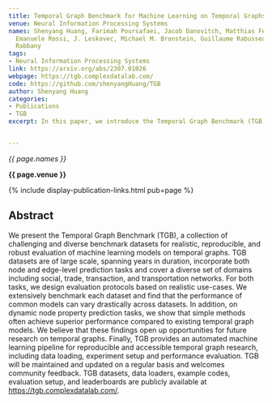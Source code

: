 ```yaml
---
title: Temporal Graph Benchmark for Machine Learning on Temporal Graphs
venue: Neural Information Processing Systems
names: Shenyang Huang, Farimah Poursafaei, Jacob Danovitch, Matthias Fey, Weihua Hu,
  Emanuele Rossi, J. Leskovec, Michael M. Bronstein, Guillaume Rabusseau, Reihaneh
  Rabbany
tags:
- Neural Information Processing Systems
link: https://arxiv.org/abs/2307.01026
webpage: https://tgb.complexdatalab.com/
code: https://github.com/shenyangHuang/TGB
author: Shenyang Huang
categories: 
- Publications
- TGB
excerpt: In this paper, we introduce the Temporal Graph Benchmark (TGB), a comprehensive collection of large-scale, diverse datasets designed for the realistic, reproducible, and robust evaluation of machine learning models on temporal graphs. These datasets span multiple years and domains, including social, trade, transaction, and transportation networks, and encompass both node and edge-level prediction tasks. The research highlights significant variability in the performance of common models across different datasets and demonstrates that simple methods often outperform existing temporal graph models in dynamic node property prediction tasks. Additionally, TGB provides an automated machine learning pipeline for data loading, experiment setup, and performance evaluation, fostering reproducible and accessible research. 


---
```


*{{ page.names }}*

**{{ page.venue }}**

{% include display-publication-links.html pub=page %}

## Abstract

We present the Temporal Graph Benchmark (TGB), a collection of challenging and diverse benchmark datasets for realistic, reproducible, and robust evaluation of machine learning models on temporal graphs. TGB datasets are of large scale, spanning years in duration, incorporate both node and edge-level prediction tasks and cover a diverse set of domains including social, trade, transaction, and transportation networks. For both tasks, we design evaluation protocols based on realistic use-cases. We extensively benchmark each dataset and find that the performance of common models can vary drastically across datasets. In addition, on dynamic node property prediction tasks, we show that simple methods often achieve superior performance compared to existing temporal graph models. We believe that these findings open up opportunities for future research on temporal graphs. Finally, TGB provides an automated machine learning pipeline for reproducible and accessible temporal graph research, including data loading, experiment setup and performance evaluation. TGB will be maintained and updated on a regular basis and welcomes community feedback. TGB datasets, data loaders, example codes, evaluation setup, and leaderboards are publicly available at https://tgb.complexdatalab.com/.